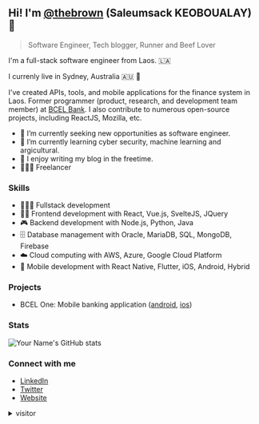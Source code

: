 ## Hi! I'm [@thebrown](https://github.com/thebrown) (Saleumsack KEOBOUALAY)  👋

> Software Engineer, Tech blogger, Runner and Beef Lover


I'm a full-stack software engineer from Laos. 🇱🇦 

I currenly live in Sydney, Australia 🇦🇺 🦘

I've created APIs, tools, and mobile applications for the finance system in Laos. Former programmer (product, research, and development team member) at [BCEL Bank](https://bcel.la). I also contribute to numerous open-source projects, including ReactJS, Mozilla, etc.

- 🔭 I’m currently seeking new opportunities as software engineer.
- 🌱 I’m currently learning cyber security, machine learning and argicultural. 
- 📝 I enjoy writing my blog in the freetime.
- 👨🏻‍💻 Freelancer

### Skills

- 👨🏻‍💻 Fullstack development
- 💅🏻 Frontend development with React, Vue.js, SvelteJS, JQuery
- 🎮 Backend development with Node.js, Python, Java
- 🗄️ Database management with Oracle, MariaDB, SQL, MongoDB, Firebase
- ☁️ Cloud computing with AWS, Azure, Google Cloud Platform
- 📱 Mobile development with React Native, Flutter, iOS, Android, Hybrid

### Projects

- BCEL One: Mobile banking application ([android](https://play.google.com/store/apps/details?id=com.bcel.bcelone&hl=en&gl=US), [ios](https://apps.apple.com/us/app/bcel-one/id654946527))


### Stats

![Your Name's GitHub stats](https://github-readme-stats.vercel.app/api?username=thebrown&show_icons=true&theme=vue)

### Connect with me

- [LinkedIn](https://www.linkedin.com/in/saleumsack)
- [Twitter](https://twitter.com/devsaleumsack)
- [Website](https://www.saleumsack.com)

<details>
<summary>visitor</summary>

<p align="center"> 
  Visitors count<br>
  <img src="https://profile-counter.glitch.me/thebrown/count.svg" />
</p>
</details>
